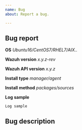 ```yaml
---
name: Bug
about: Report a bug.

---
```


## Bug report

**OS**
_Ubuntu16/CentOS7/RHEL7/AIX.._

**Wazuh version**
_x.y.z-rev_

**Wazuh API version**
_x.y.z_

**Install type**
_manager/agent_

**Install method**
_packages/sources_

**Log sample**

```
Log sample
```

Bug description
----------------
